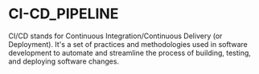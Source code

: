 # CI-CD_PIPELINE

CI/CD stands for Continuous Integration/Continuous Delivery (or Deployment). It's a set of practices and methodologies used in software development to automate and streamline the process of building, testing, and deploying software changes.
